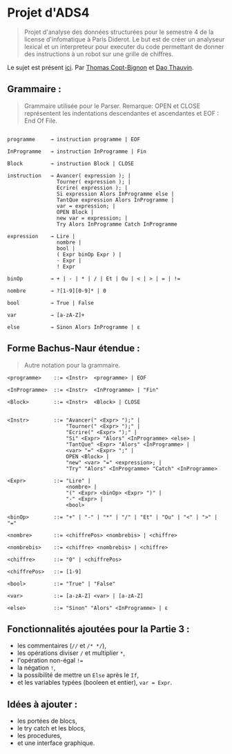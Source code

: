 

# Projet d'ADS4

> Projet d'analyse des données structurées pour le semestre 4 de la license d'infomatique à Paris Diderot. Le but est de créer un analyseur lexical et un interpreteur pour executer du code permettant de donner des instructions à un robot sur une grille de chiffres.

Le sujet est présent [ici](sujet.pdf).
Par [Thomas Copt-Bignon](https://github.com/totocptbgn) et [Dao Thauvin](https://github.com/daothauvin).

## Grammaire :
> Grammaire utilisée pour le Parser.
> Remarque: OPEN et CLOSE représentent les indentations descendantes et ascendantes et EOF : End Of File.

```

programme     → instruction programme | EOF

InProgramme   → instruction InProgramme | Fin

Block 	      → instruction Block | CLOSE

instruction   → Avancer( expression ); |
                Tourner( expression ); |
                Ecrire( expression ); |
                Si expression Alors InProgramme else |
                TantQue expression Alors InProgramme |
                var = expression; |
                OPEN Block |
                new var = expression; |
                Try Alors InProgramme Catch InProgramme

expression    → Lire |
                nombre |
                bool |
                ( Expr binOp Expr ) |
                - Expr |
                ! Expr

binOp         → + | - | * | / | Et | Ou | < | > | = | !=

nombre        → ?[1-9][0-9]* | 0

bool          → True | False

var           → [a-zA-Z]+

else          → Sinon Alors InProgramme | ε
```

## Forme Bachus-Naur étendue :
> Autre notation pour la grammaire.

```
<programme>    ::= <Instr>  <programme> | EOF

<InProgramme>  ::= <Instr>  <InProgramme> | "Fin"

<Block>	       ::= <Instr>  <Block> | CLOSE


<Instr>        ::= "Avancer(" <Expr> ");" |
                   "Tourner(" <Expr> ");" |
                   "Ecrire(" <Expr> ");" |
                   "Si" <Expr> "Alors" <InProgramme> <else> |
                   "TantQue" <Expr> "Alors" <InProgramme> |
                   <var> "=" <Expr> ";" |
                   OPEN <Block> |
                   "new" <var> "=" <expression>; |
                   "Try" "Alors" <InProgramme> "Catch" <InProgramme>

<Expr> 	       ::= "Lire" |
                   <nombre> |
                   "(" <Expr> <binOp> <Expr> ")" |
                   "-" <Expr> |
                   <bool>

<binOp>        ::= "+" | "-" | "*" | "/" | "Et" | "Ou" | "<" | ">" | "="

<nombre>       ::= <chiffrePos> <nombrebis> | <chiffre>

<nombrebis>    ::= <chiffre> <nombrebis> | <chiffre>

<chiffre>      ::= "0" | <chiffrePos>

<chiffrePos>   ::= [1-9]

<bool> 	       ::= "True" | "False"

<var>          ::= [a-zA-Z] <var> | [a-zA-Z]

<else>         ::= "Sinon" "Alors" <InProgramme> | ε
```

## Fonctionnalités ajoutées pour la Partie 3 :

- les commentaires (`//` et `/* */`),
- les opérations diviser `/` et multiplier `*`,
- l'opération non-égal `!=`
- la négation `!`,
- la possibilité de mettre un `Else` après le `If`,
- et les variables typées (booleen et entier), `var = Expr`.


## Idées à ajouter :

- les portées de blocs,
- le try catch et les blocs,
- les procedures,
- et une interface graphique.
